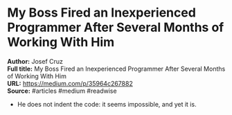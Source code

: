 # My Boss Fired an Inexperienced Programmer After Several Months of Working With Him

**Author:** Josef Cruz  
**Full title:** My Boss Fired an Inexperienced Programmer After Several Months of Working With Him  
**URL:** https://medium.com/p/35964c267882  
**Source:** #articles #medium #readwise

- He does not indent the code: it seems impossible, and yet it is. 
   
